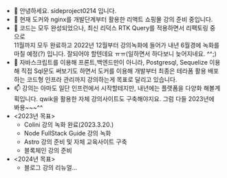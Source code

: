 - 👋 안녕하세요. sideproject0214 입니다. 
- 👀 현재 도커와 nginx를 개발단계부터 활용한 리액트 쇼핑몰 강의 준비 중입니다. 
- 🌱 코드는 모두 완성되었으나, 최신 리덕스 RTK Query를 적용하면서 리팩토링 중으로   
  11월까지 모두 완료하고 2022년 12월부터 강의녹화에 들어가 내년 6월경에 녹화를 마칠 예정(?) 입니다. 잘되어야 할텐데요 ㅠㅠ(일하면서 하다보니 늦어지네요. ^^;)
- 💞️ 자바스크립트를 이용해 프론트,백엔드만이 아니라, Postgresql, Sequelize 이용해 직접 Sql문도 써보기도 하면서
     도커를 이용해 개발부터 최종은 테라폼 활용 배포하는 코드형 인프라 관리까지 강의하는게 목표로 달리고 있습니다. 
- 📫 강의는 아마도 일단 인프런에서 시작할테지만, 내년에는 플랫폼을 다양화 해볼계획입니다. qwik을 활용한 자체 강의사이트도 구축해야지요. 
     그럼 다들 2023년에 봐용~~~^^ 
- <2023년 목표>
  - Colini 강의 녹화 완료(2023.3.20.)
  - Node FullStack Guide 강의 녹화
  - Astro 강의 준비 및 자체 교육사이트 구축
  - 블록체인 강의 준비
- <2024년 목표>
  - 블로그 강의 리뉴얼...

<!---
sideproject0214/sideproject0214 is a ✨ special ✨ repository because its `README.md` (this file) appears on your GitHub profile.
You can click the Preview link to take a look at your changes.
--->
